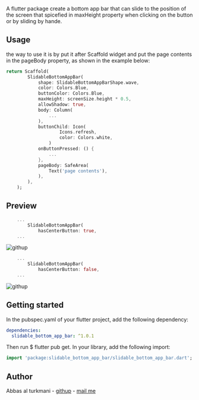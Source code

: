 <!--
This README describes the package. If you publish this package to pub.dev,
this README's contents appear on the landing page for your package.

For information about how to write a good package README, see the guide for
[writing package pages](https://dart.dev/guides/libraries/writing-package-pages).

For general information about developing packages, see the Dart guide for
[creating packages](https://dart.dev/guides/libraries/create-library-packages)
and the Flutter guide for
[developing packages and plugins](https://flutter.dev/developing-packages).
-->

A flutter package create a bottom app bar that can slide to the position of the screen that spicefied in maxHeight property when clicking on the button or by sliding by hande.

## Usage

the way to use it is by put it after Scaffold widget and put the page contents in the pageBody property, as shown in the example below:

```dart
return Scaffold(
        SlidableBottomAppBar(
            shape: SlidableBottomAppBarShape.wave,
            color: Colors.Blue,
            buttonColor: Colors.Blue,
            maxHeight: screenSize.height * 0.5,
            allowShadow: true,
            body: Column(
                ...
            ),
            buttonChild: Icon(
                    Icons.refresh,
                    color: Colors.white,
                )
            onButtonPressed: () {
                ...
            },
            pageBody: SafeArea(
                Text('page contents'),
            ),
        ),
    );
```

## Preview

```dart
    ...
        SlidableBottomAppBar(
            hasCenterButton: true,
    ...
```

![githup]('https://github.com/abbas-al-turkmani/my-flutter-package-reviews/raw/main/slidable-bottom-app-bar-reviews/button.gif')

```dart
    ...
        SlidableBottomAppBar(
            hasCenterButton: false,
    ...
```

![githup]('https://github.com/abbas-al-turkmani/my-flutter-package-reviews/raw/main/slidable-bottom-app-bar-reviews/no-button.gif')

## Getting started

In the pubspec.yaml of your flutter project, add the following dependency:

```yaml
dependencies:
  slidable_bottom_app_bar: ^1.0.1
```

Then run $ flutter pub get. In your library, add the following import:

```dart
import 'package:slidable_bottom_app_bar/slidable_bottom_app_bar.dart';
```

## Author

Abbas al turkmani - [githup](https://github.com/abbas-al-turkmani) - [mail me](abbas.az408@gmail.com)
